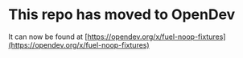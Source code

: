 # This repo has moved to OpenDev

It can now be found at [https://opendev.org/x/fuel-noop-fixtures](https://opendev.org/x/fuel-noop-fixtures)
